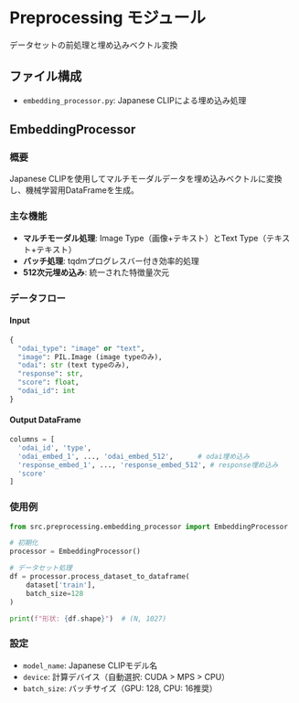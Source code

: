 # Preprocessing モジュール

データセットの前処理と埋め込みベクトル変換

## ファイル構成

- `embedding_processor.py`: Japanese CLIPによる埋め込み処理

## EmbeddingProcessor

### 概要
Japanese CLIPを使用してマルチモーダルデータを埋め込みベクトルに変換し、機械学習用DataFrameを生成。

### 主な機能
- **マルチモーダル処理**: Image Type（画像+テキスト）とText Type（テキスト+テキスト）
- **バッチ処理**: tqdmプログレスバー付き効率的処理
- **512次元埋め込み**: 統一された特徴量次元

### データフロー

#### Input
```python
{
  "odai_type": "image" or "text",
  "image": PIL.Image (image typeのみ),
  "odai": str (text typeのみ),
  "response": str,
  "score": float,
  "odai_id": int
}
```

#### Output DataFrame
```python
columns = [
  'odai_id', 'type',
  'odai_embed_1', ..., 'odai_embed_512',      # odai埋め込み
  'response_embed_1', ..., 'response_embed_512', # response埋め込み
  'score'
]
```

### 使用例

```python
from src.preprocessing.embedding_processor import EmbeddingProcessor

# 初期化
processor = EmbeddingProcessor()

# データセット処理
df = processor.process_dataset_to_dataframe(
    dataset['train'], 
    batch_size=128
)

print(f"形状: {df.shape}")  # (N, 1027)
```

### 設定

- `model_name`: Japanese CLIPモデル名
- `device`: 計算デバイス（自動選択: CUDA > MPS > CPU）
- `batch_size`: バッチサイズ（GPU: 128, CPU: 16推奨）
